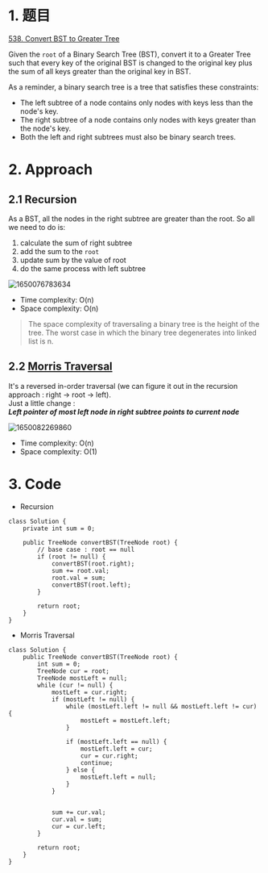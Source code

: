 # 1. 题目
[538. Convert BST to Greater Tree](https://leetcode.com/problems/convert-bst-to-greater-tree/)

Given the `root` of a Binary Search Tree (BST), convert it to a Greater Tree such that every key of the original BST is changed to the original key plus the sum of all keys greater than the original key in BST.

As a reminder, a binary search tree is a tree that satisfies these constraints:

+ The left subtree of a node contains only nodes with keys less than the node's key.
+ The right subtree of a node contains only nodes with keys greater than the node's key.
+ Both the left and right subtrees must also be binary search trees.

# 2. Approach
## 2.1 Recursion
As a BST, all the nodes in the right subtree are greater than the root. So all we need to do is:
1. calculate the sum of right subtree
2. add the sum to the `root`
3. update sum by the value of root
4. do the same process with left subtree

![1650076783634](https://user-images.githubusercontent.com/101119184/163658557-f6729953-77ff-4f41-94bc-734e0b941120.gif)

+ Time complexity: O(n)
+ Space complexity: O(n)
> The space complexity of traversaling a binary tree is the height of the tree. The worst case in which the binary tree degenerates into linked list is n.

## 2.2 [Morris Traversal](https://github.com/sivava2333/leetcode/blob/main/Morris%20traversal/Morris%20traversal.md)  
It's a reversed in-order traversal (we can figure it out in the recursion approach : right -> root -> left).   
Just a little change :  
***Left pointer of most left node in right subtree points to current node***

![1650082269860](https://user-images.githubusercontent.com/101119184/163660902-c320f4ac-dab9-46a2-85bc-0e2ed1c29f4f.gif)

+ Time complexity: O(n)
+ Space complexity: O(1)

# 3. Code
+ Recursion
```
class Solution {
    private int sum = 0;
    
    public TreeNode convertBST(TreeNode root) {
        // base case : root == null
        if (root != null) {
            convertBST(root.right);
            sum += root.val;
            root.val = sum;
            convertBST(root.left);
        }
        
        return root;
    }
}
```
+ Morris Traversal
```
class Solution {
    public TreeNode convertBST(TreeNode root) {
        int sum = 0;
        TreeNode cur = root;
        TreeNode mostLeft = null;
        while (cur != null) {
            mostLeft = cur.right;
            if (mostLeft != null) {
                while (mostLeft.left != null && mostLeft.left != cur) {
                    mostLeft = mostLeft.left;
                }
                
                if (mostLeft.left == null) {
                    mostLeft.left = cur;
                    cur = cur.right;
                    continue;
                } else {
                    mostLeft.left = null;
                }
            }
            
            
            sum += cur.val;
            cur.val = sum;
            cur = cur.left;
        }
        
        return root;
    }
}
```
